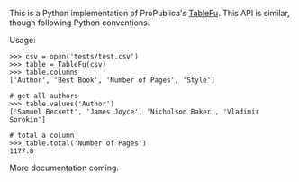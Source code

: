This is a Python implementation of ProPublica's [TableFu](http://propublica.github.com/table-fu/).
This API is similar, though following Python conventions.

Usage:

    >>> csv = open('tests/test.csv')
    >>> table = TableFu(csv)
    >>> table.columns
    ['Author', 'Best Book', 'Number of Pages', 'Style']

    # get all authors
    >>> table.values('Author')
    ['Samuel Beckett', 'James Joyce', 'Nicholson Baker', 'Vladimir Sorokin']

    # total a column
    >>> table.total('Number of Pages')
    1177.0


More documentation coming.
